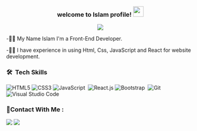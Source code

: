
<h3 align="center">
    welcome to Islam profile!

  
  <img src="https://media.giphy.com/media/hvRJCLFzcasrR4ia7z/giphy.gif" width="28">
  
</h3>
<p align="center">
  <a href="https://github.com/DenverCoder1/readme-typing-svg"><img src="https://readme-typing-svg.herokuapp.com/?lines=Front%20end%20developer&font=Fira%20Code&center=true&width=440&height=45&color=#6f24bf&vCenter=true&size=22"></a>
</p> 

<div
  align="start">
-🧑‍💻 My Name Islam I'm a Front-End Developer.

-🧑‍💻 I have experience in using Html, Css, JavaScript and React for  website development.

</div>



### 🛠 &nbsp;Tech Skills

![HTML5](https://img.shields.io/badge/-HTML5-%23E44D27?style=flat-square&logo=html5&logoColor=ffffff)
![CSS3](https://img.shields.io/badge/-CSS3-%231572B6?style=flat-square&logo=css3)
![JavaScript](https://img.shields.io/badge/-JavaScript-05122A?style=flat&logo=javascript)&nbsp;
![React.js](https://img.shields.io/badge/-React-05122A?style=flat&logo=react)
![Bootstrap](https://img.shields.io/badge/-Bootstrap-05122A?style=flat&logo=bootstrap&logoColor=563D7C)&nbsp;
![Git](https://img.shields.io/badge/-Git-05122A?style=flat&logo=git)&nbsp;
![Visual Studio Code](https://img.shields.io/badge/-Visual%20Studio%20Code-05122A?style=flat&logo=visual-studio-code&logoColor=007ACC)&nbsp;


 ### 🔗Contact With Me :

<a href="https://www.linkedin.com/in/islam-atwa-79b37524a/" target="_blank"><img src="https://img.shields.io/badge/-Islam Atwa-0077B5?style=for-the-badge&logo=Linkedin&logoColor=white"/></a>
<a href="https://mail.google.com/mail/u/0/#inbox" target="_blank"><img src="https://img.shields.io/badge/-Gmail-0077B5?style=for-the-badge&logo=Gmail&logoColor=Red"/></a>


